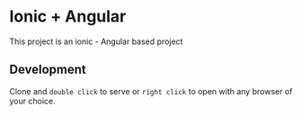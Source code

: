 # Ionic + Angular

This project is an ionic - Angular based project
## Development 

Clone and `double click` to serve or `right click` to open with any browser of your choice. 